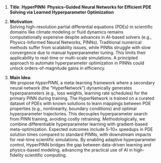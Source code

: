 1. **Title**: **HyperPINN: Physics-Guided Neural Networks for Efficient PDE Solving via Learned Hyperparameter Optimization**  

2. **Motivation**:  
Solving high-resolution partial differential equations (PDEs) in scientific domains like climate modeling or fluid dynamics remains computationally expensive despite advances in AI-based solvers (e.g., Physics-Informed Neural Networks, PINNs). Traditional numerical methods suffer from scalability issues, while PINNs struggle with slow convergence due to manual hyperparameter tuning. This limits their applicability to real-time or multi-scale simulations. A principled approach to automate hyperparameter optimization in PINNs could unlock orders-of-magnitude gains in efficiency.  

3. **Main Idea**:  
We propose *HyperPINN*, a meta-learning framework where a secondary neural network (the "HyperNetwork") dynamically generates hyperparameters (e.g., loss weights, learning rate schedules) for the primary PINN during training. The HyperNetwork is trained on a curated dataset of PDEs with known solutions to learn mappings between PDE properties (e.g., nonlinearity, boundary conditions) and optimal hyperparameter trajectories. This decouples hyperparameter search from PINN training, avoiding costly retraining. Methodologically, we combine differentiable hyperparameter learning with gradient-based meta-optimization. Expected outcomes include 5–10× speedups in PDE solution times compared to standard PINNs, with downstream impacts for real-time scientific simulations. By enabling adaptive hyperparameter control, HyperPINN bridges the gap between data-driven learning and physics-based modeling, advancing the practical use of AI in high-fidelity scientific computing.